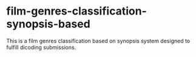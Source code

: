 # film-genres-classification-synopsis-based

This is a film genres classification based on synopsis system designed to fulfill dicoding submissions.

